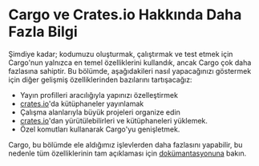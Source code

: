 # Cargo ve Crates.io Hakkında Daha Fazla Bilgi

Şimdiye kadar; kodumuzu oluşturmak, çalıştırmak ve test etmek için Cargo'nun yalnızca en temel özelliklerini kullandık, 
ancak Cargo çok daha fazlasına sahiptir. 
Bu bölümde, aşağıdakileri nasıl yapacağınızı göstermek için diğer gelişmiş özelliklerinden bazılarını tartışacağız:

* Yayın profilleri aracılığıyla yapınızı özelleştirmek
* [crates.io](https://crates.io/)<!-- ignore -->'da kütüphaneler yayınlamak
* Çalışma alanlarıyla büyük projeleri organize edin
* [crates.io](https://crates.io/)<!-- ignore -->'dan yürütülebilirleri ve kütüphaneleri
  yüklemek.
* Özel komutları kullanarak Cargo'yu genişletmek.

Cargo, bu bölümde ele aldığımız işlevlerden daha fazlasını yapabilir, 
bu nedenle tüm özelliklerinin tam açıklaması için [dokümantasyonuna](https://doc.rust-lang.org/cargo/) bakın.
